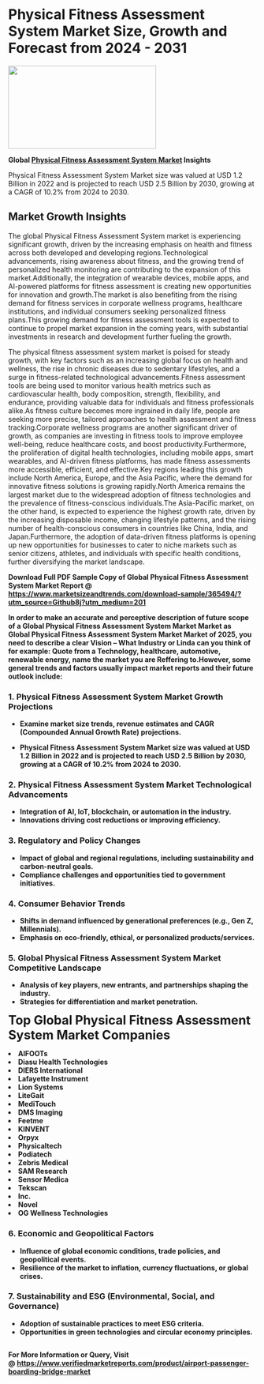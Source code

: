 <H1>Physical Fitness Assessment System Market Size, Growth and Forecast from 2024 - 2031</H1><img class="aligncenter size-medium wp-image-584254" src="https://thirdeyenews.in/wp-content/uploads/2024/09/Global-Market-Research-300x168.jpeg" alt="" width="300" height="168" /><p><strong>Global&nbsp;<a href="https://www.marketsizeandtrends.com/download-sample/365494/?utm_source=Github8j?utm_medium=201">Physical Fitness Assessment System Market</a> Insights</strong></p><p>Physical Fitness Assessment System Market size was valued at USD 1.2 Billion in 2022 and is projected to reach USD 2.5 Billion by 2030, growing at a CAGR of 10.2% from 2024 to 2030.</p><p><h2>Market Growth Insights</h2> <p>The global Physical Fitness Assessment System market is experiencing significant growth, driven by the increasing emphasis on health and fitness across both developed and developing regions.Technological advancements, rising awareness about fitness, and the growing trend of personalized health monitoring are contributing to the expansion of this market.Additionally, the integration of wearable devices, mobile apps, and AI-powered platforms for fitness assessment is creating new opportunities for innovation and growth.The market is also benefiting from the rising demand for fitness services in corporate wellness programs, healthcare institutions, and individual consumers seeking personalized fitness plans.This growing demand for fitness assessment tools is expected to continue to propel market expansion in the coming years, with substantial investments in research and development further fueling the growth.<br><strong></strong></p> <p>The physical fitness assessment system market is poised for steady growth, with key factors such as an increasing global focus on health and wellness, the rise in chronic diseases due to sedentary lifestyles, and a surge in fitness-related technological advancements.Fitness assessment tools are being used to monitor various health metrics such as cardiovascular health, body composition, strength, flexibility, and endurance, providing valuable data for individuals and fitness professionals alike.As fitness culture becomes more ingrained in daily life, people are seeking more precise, tailored approaches to health assessment and fitness tracking.Corporate wellness programs are another significant driver of growth, as companies are investing in fitness tools to improve employee well-being, reduce healthcare costs, and boost productivity.Furthermore, the proliferation of digital health technologies, including mobile apps, smart wearables, and AI-driven fitness platforms, has made fitness assessments more accessible, efficient, and effective.Key regions leading this growth include North America, Europe, and the Asia Pacific, where the demand for innovative fitness solutions is growing rapidly.North America remains the largest market due to the widespread adoption of fitness technologies and the prevalence of fitness-conscious individuals.The Asia-Pacific market, on the other hand, is expected to experience the highest growth rate, driven by the increasing disposable income, changing lifestyle patterns, and the rising number of health-conscious consumers in countries like China, India, and Japan.Furthermore, the adoption of data-driven fitness platforms is opening up new opportunities for businesses to cater to niche markets such as senior citizens, athletes, and individuals with specific health conditions, further diversifying the market landscape.<br><strong></p><p><span class=""><strong>Download Full PDF Sample Copy of Global Physical Fitness Assessment System Market Report</strong> @ <a href="https://www.marketsizeandtrends.com/download-sample/365494/?utm_source=Github8j?utm_medium=201" target="_blank">https://www.marketsizeandtrends.com/download-sample/365494/?utm_source=Github8j?utm_medium=201</a></span></p><p>In order to make an accurate and perceptive description of future scope of a Global&nbsp;Physical Fitness Assessment System Market Market as Global&nbsp;Physical Fitness Assessment System Market Market of 2025, you need to describe a clear Vision &ndash; What Industry or Linda can you think of for example: Quote from a Technology, healthcare, automotive, renewable energy, name the market you are Reffering to.However, some general trends and factors usually impact market reports and their future outlook include:</p><h3>1.&nbsp;<strong>Physical Fitness Assessment System Market Growth Projections</strong></h3><ul><li>Examine market size trends, revenue estimates and CAGR (Compounded Annual Growth Rate) projections.</li><li><p>Physical Fitness Assessment System Market size was valued at USD 1.2 Billion in 2022 and is projected to reach USD 2.5 Billion by 2030, growing at a CAGR of 10.2% from 2024 to 2030.</p></li></ul><h3>2.&nbsp;<strong>Physical Fitness Assessment System Market Technological Advancements</strong></h3><ul><li>Integration of AI, IoT, blockchain, or automation in the industry.</li><li>Innovations driving cost reductions or improving efficiency.</li></ul><h3>3.&nbsp;<strong>Regulatory and Policy Changes</strong></h3><ul><li>Impact of global and regional regulations, including sustainability and carbon-neutral goals.</li><li>Compliance challenges and opportunities tied to government initiatives.</li></ul><h3>4.&nbsp;<strong>Consumer Behavior Trends</strong></h3><ul><li>Shifts in demand influenced by generational preferences (e.g., Gen Z, Millennials).</li><li>Emphasis on eco-friendly, ethical, or personalized products/services.</li></ul><h3>5.&nbsp;<strong>Global Physical Fitness Assessment System Market Competitive Landscape</strong></h3><ul><li>Analysis of key players, new entrants, and partnerships shaping the industry.</li><li>Strategies for differentiation and market penetration.</li></ul><p data-pm-slice="1 1 []"><span style="color: inherit; font-family: inherit; font-size: 25px;">Top Global Physical Fitness Assessment System Market Companies</span></p><div class="" data-test-id=""><p><li>AlFOOTs</li><li> Diasu Health Technologies</li><li> DIERS International</li><li> Lafayette Instrument</li><li> Lion Systems</li><li> LiteGait</li><li> MediTouch</li><li> DMS Imaging</li><li> Feetme</li><li> KINVENT</li><li> Orpyx</li><li> Physicaltech</li><li> Podiatech</li><li> Zebris Medical</li><li> SAM Research</li><li> Sensor Medica</li><li> Tekscan</li><li> Inc.</li><li> Novel</li><li> OG Wellness Technologies</li></p></div><h3>6.&nbsp;<strong>Economic and Geopolitical Factors</strong></h3><ul><li>Influence of global economic conditions, trade policies, and geopolitical events.</li><li>Resilience of the market to inflation, currency fluctuations, or global crises.</li></ul><h3>7.&nbsp;<strong>Sustainability and ESG (Environmental, Social, and Governance)</strong></h3><ul><li>Adoption of sustainable practices to meet ESG criteria.</li><li>Opportunities in green technologies and circular economy principles.</li></ul><h2><strong style="font-size: 14px;">For More Information or Query, Visit @&nbsp;</strong><a style="background-color: #ffffff; font-size: 14px;" href="https://www.marketsizeandtrends.com/report/physical-fitness-assessment-system-market/" target="_blank">https://www.verifiedmarketreports.com/product/airport-passenger-boarding-bridge-market</a></h2>